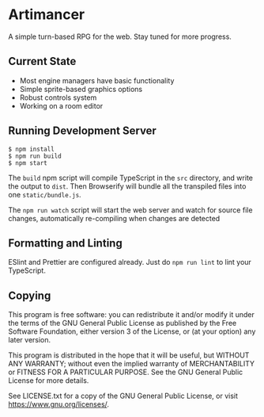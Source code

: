 # Artimancer

A simple turn-based RPG for the web. Stay tuned for more progress.

## Current State

  - Most engine managers have basic functionality
  - Simple sprite-based graphics options
  - Robust controls system
  - Working on a room editor

## Running Development Server

```
$ npm install
$ npm run build
$ npm start
```

The `build` npm script will compile TypeScript in the `src` directory, and write
the output to `dist`. Then Browserify will bundle all the transpiled files into
one `static/bundle.js`. 

The `npm run watch` script will start the web server and watch for source
file changes, automatically re-compiling when changes are detected

## Formatting and Linting

ESlint and Prettier are configured already. Just do `npm run lint` to lint your
TypeScript.

## Copying

This program is free software: you can redistribute it and/or modify it
under the terms of the GNU General Public License as published by the Free
Software Foundation, either version 3 of the License, or (at your option) any
later version.

This program is distributed in the hope that it will be useful, but WITHOUT ANY
WARRANTY; without even the implied warranty of MERCHANTABILITY or FITNESS FOR A
PARTICULAR PURPOSE.  See the GNU General Public License for more details.

See LICENSE.txt for a copy of the GNU General Public License, or visit
<https://www.gnu.org/licenses/>.
